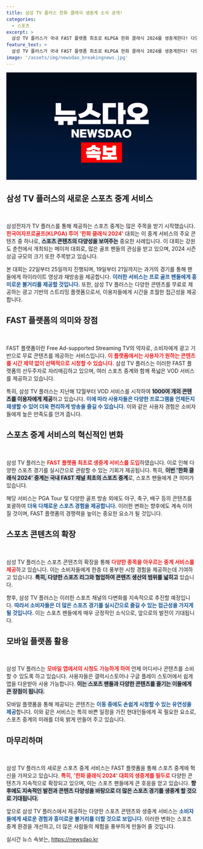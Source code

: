 ```yaml
---
title: 삼성 TV 플러스 한화 클래식 생중계 소식 공개!
categories:
  - 스포츠
excerpt: >
  삼성 TV 플러스가 국내 FAST 플랫폼 최초로 KLPGA 한화 클래식 2024를 생중계한다! 다양한 스포츠 콘텐츠 확장에 나선 삼성 TV 플러스와 SBS골프의 협업, 놓치지 마세요!
feature_text: >
  삼성 TV 플러스가 국내 FAST 플랫폼 최초로 KLPGA 한화 클래식 2024를 생중계한다! 다양한 스포츠 콘텐츠 확장에 나선 삼성 TV 플러스와 SBS골프의 협업, 놓치지 마세요!
image: '/assets/img/newsdao_breakingnews.jpg'
---
```


<p><img src="/assets/img/newsdao_breakingnews.jpg" alt="koreaapp 속보" /></p>

<h2 data-ke-size="size26">삼성 TV 플러스의 새로운 스포츠 중계 서비스</h2>

<p data-ke-size="size16">&nbsp;</p>

<p data-ke-size="size16">삼성전자가 TV 플러스를 통해 제공하는 스포츠 중계는 많은 주목을 받기 시작했습니다. <b><span style="color: #ee2323;">한국여자프로골프(KLPGA) 투어 '한화 클래식 2024'</span></b> 대회는 이 중계 서비스의 주요 콘텐츠 중 하나로, <b><span style="background-color: #21538527;">스포츠 콘텐츠의 다양성을 보여주는</span></b> 중요한 사례입니다. 이 대회는 강원도 춘천에서 개최되는 메이저 대회로, 많은 골프 팬들의 관심을 받고 있으며, 2024 시즌 상금 규모의 크기 또한 주목받고 있습니다.</p>

<p data-ke-size="size16">본 대회는 22일부터 25일까지 진행되며, 19일부터 21일까지는 과거의 경기를 통해 팬들에게 하이라이트 영상과 재방송을 제공합니다. <b><span style="color: #1a5490;">이러한 서비스는 프로 골프 팬들에게 흥미로운 볼거리를 제공할 것입니다.</span></b> 또한, 삼성 TV 플러스는 다양한 콘텐츠를 무료로 제공하는 광고 기반의 스트리밍 플랫폼으로서, 이용자들에게 시간을 초월한 접근성을 제공합니다.</p>

<h2 data-ke-size="size26">FAST 플랫폼의 의미와 장점</h2>

<p data-ke-size="size16">&nbsp;</p>

<p data-ke-size="size16">FAST 플랫폼이란 Free Ad-supported Streaming TV의 약자로, 소비자에게 광고 기반으로 무료 콘텐츠를 제공하는 서비스입니다. <b><span style="color: #ee2323;"><strong>이 플랫폼에서는 사용자가 원하는 콘텐츠를 시간 제약 없이 선택적으로 시청할 수 있습니다.</strong></span></b> 삼성 TV 플러스는 이러한 FAST 플랫폼의 선두주자로 자리매김하고 있으며, 여러 스포츠 중계와 함께 폭넓은 VOD 서비스를 제공하고 있습니다.</p>

<p data-ke-size="size16">특히, 삼성 TV 플러스는 지난해 12월부터 VOD 서비스를 시작하여 <b><span style="background-color: #21538527;">1000여 개의 콘텐츠를 이용자에게 제공</span></b>하고 있습니다. <b><span style="color: #1a5490;">이에 따라 사용자들은 다양한 프로그램을 언제든지 재생할 수 있어 더욱 편리하게 방송을 즐길 수 있습니다.</span></b> 이와 같은 사용자 경험은 소비자들에게 높은 만족도를 안겨 줍니다.</p>

<h2 data-ke-size="size26">스포츠 중계 서비스의 혁신적인 변화</h2>

<p data-ke-size="size16">&nbsp;</p>

<p data-ke-size="size16">삼성 TV 플러스는 <b><span style="color: #ee2323;">FAST 플랫폼 최초로 생중계 서비스를 도입</span></b>하였습니다. 이로 인해 다양한 스포츠 경기를 실시간으로 관람할 수 있는 기회가 제공됩니다. 특히, <b><span style="background-color: #21538527;">이번 '한화 클래식 2024' 중계는 국내 FAST 채널 최초의 스포츠 중계</span></b>로, 스포츠 팬들에게 큰 의미가 있습니다.</p>

<p data-ke-size="size16">해당 서비스는 PGA Tour 및 다양한 골프 방송 외에도 야구, 축구, 배구 등의 콘텐츠를 포괄하여 <b><span style="color: #1a5490;">더욱 다채로운 스포츠 경험을 제공합니다.</span></b> 이러한 변화는 향후에도 계속 이어질 것이며, FAST 플랫폼의 경쟁력을 높이는 중요한 요소가 될 것입니다.</p>

<h2 data-ke-size="size26">스포츠 콘텐츠의 확장</h2>

<p data-ke-size="size16">&nbsp;</p>

<p data-ke-size="size16">삼성 TV 플러스는 스포츠 콘텐츠의 확장을 통해 <b><span style="color: #ee2323;">다양한 종목을 아우르는 중계 서비스를 제공</span></b>하고 있습니다. 이는 소비자들에게 한층 더 풍부한 시청 경험을 제공하는데 기여하고 있습니다. <b><span style="background-color: #21538527;">특히, 다양한 스포츠 리그와 협업하여 콘텐츠 생산의 범위를 넓히고</span></b> 있습니다.</p>

<p data-ke-size="size16">향후, 삼성 TV 플러스는 이러한 스포츠 채널의 다변화를 지속적으로 추진할 예정입니다. <b><span style="color: #1a5490;">따라서 소비자들은 더 많은 스포츠 경기를 실시간으로 즐길 수 있는 접근성을 가지게 될 것입니다.</span></b> 이는 스포츠 팬들에게 매우 긍정적인 소식으로, 앞으로의 발전이 기대됩니다.</p>

<h2 data-ke-size="size26">모바일 플랫폼 활용</h2>

<p data-ke-size="size16">&nbsp;</p>

<p data-ke-size="size16">삼성 TV 플러스는 <b><span style="color: #ee2323;">모바일 앱에서의 시청도 가능하게 하여</span></b> 언제 어디서나 콘텐츠를 소비할 수 있도록 하고 있습니다. 사용자들은 갤럭시스토어나 구글 플레이 스토어에서 쉽게 앱을 다운받아 사용 가능합니다. <b><span style="background-color: #21538527;">이는 스포츠 팬들과 다양한 콘텐츠를 즐기는 이들에게 큰 장점이 됩니다.</span></b></p>

<p data-ke-size="size16">모바일 플랫폼을 통해 제공되는 콘텐츠는 <b><span style="color: #1a5490;">이동 중에도 손쉽게 시청할 수 있는 유연성을 제공</span></b>합니다. 이와 같은 서비스는 특히 바쁜 일정을 가진 현대인들에게 꼭 필요한 요소로, 스포츠 중계의 미래를 더욱 밝게 만들어 주고 있습니다.</p>

<h2 data-ke-size="size26">마무리하며</h2>

<p data-ke-size="size16">&nbsp;</p>

<p data-ke-size="size16">삼성 TV 플러스의 새로운 스포츠 중계 서비스는 FAST 플랫폼을 통해 스포츠 중계에 혁신을 가져오고 있습니다. <b><span style="color: #ee2323;">특히, '한화 클래식 2024' 대회의 생중계를 필두로</span></b> 다양한 콘텐츠가 지속적으로 확장되고 있으며, 이는 스포츠 팬들에게 큰 호응을 얻고 있습니다. <b><span style="background-color: #21538527;">향후에도 지속적인 발전과 콘텐츠 다양성을 바탕으로 더 많은 스포츠 경기를 생중계 할 것으로 기대됩니다.</span></b></p>

<p data-ke-size="size16">앞으로 삼성 TV 플러스에서 제공하는 다양한 스포츠 콘텐츠와 생중계 서비스는 <b><span style="color: #1a5490;">소비자들에게 새로운 경험과 흥미로운 볼거리를 더할 것으로 보입니다.</span></b> 이러한 변화는 스포츠 중계 환경을 개선하고, 더 많은 사람들의 체험을 풍부하게 만들어 줄 것입니다.</p>
실시간 뉴스 속보는, <a href="https://newsdao.kr" rel="dofollow">https://newsdao.kr</a>


